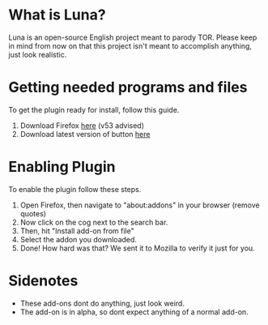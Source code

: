 # What is Luna?
Luna is an open-source English project meant to parody TOR. Please keep in mind from now on that this project isn't meant to accomplish anything, just look realistic.

# Getting needed programs and files
To get the plugin ready for install, follow this guide.

1. Download Firefox <a href="https://www.mozilla.org/en-us/firefox/new/?scene=2">here<a> (v53 advised)
2. Download latest version of button <a href="https://www.github.com/d-nni3l/Luna/releases">here<a>

# Enabling Plugin
To enable the plugin follow these steps.

1. Open Firefox, then navigate to "about:addons" in your browser (remove quotes)
2. Now click on the cog next to the search bar.
3. Then, hit "Install add-on from file"
4. Select the addon you downloaded.
5. Done! How hard was that? We sent it to Mozilla to verify it just for you.

# Sidenotes
- These add-ons dont do anything, just look weird.
- The add-on is in alpha, so dont expect anything of a normal add-on.
